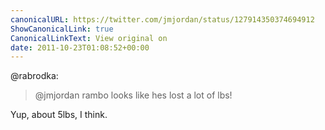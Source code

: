 ```yaml
---
canonicalURL: https://twitter.com/jmjordan/status/127914350374694912
ShowCanonicalLink: true
CanonicalLinkText: View original on
date: 2011-10-23T01:08:52+00:00
---
```

@rabrodka:

> @jmjordan rambo looks like hes lost a lot of lbs!

Yup, about 5lbs, I think.